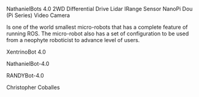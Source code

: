 NathanielBots 4.0
2WD Differential Drive
Lidar 
IRange Sensor
NanoPi Dou (Pi Series)
Video Camera

Is one of the world smallest  micro-robots that has a complete feature of running ROS.
The micro-robot also has a set of configuration to be used from a neophyte roboticist 
to advance level of users.


XentrinoBot 4.0

NathanielBot-4.0

RANDYBot-4.0


Christopher Coballes
